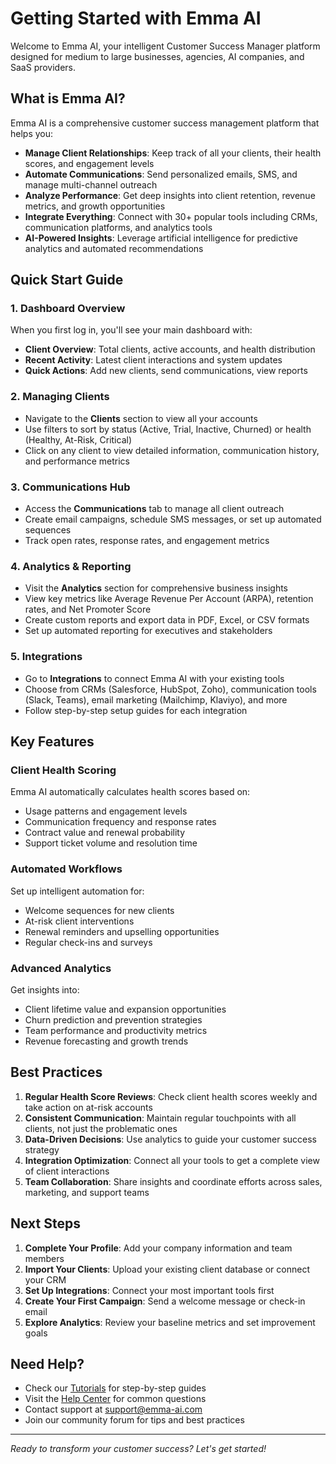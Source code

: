 # Getting Started with Emma AI

Welcome to Emma AI, your intelligent Customer Success Manager platform designed for medium to large businesses, agencies, AI companies, and SaaS providers.

## What is Emma AI?

Emma AI is a comprehensive customer success management platform that helps you:

- **Manage Client Relationships**: Keep track of all your clients, their health scores, and engagement levels
- **Automate Communications**: Send personalized emails, SMS, and manage multi-channel outreach
- **Analyze Performance**: Get deep insights into client retention, revenue metrics, and growth opportunities
- **Integrate Everything**: Connect with 30+ popular tools including CRMs, communication platforms, and analytics tools
- **AI-Powered Insights**: Leverage artificial intelligence for predictive analytics and automated recommendations

## Quick Start Guide

### 1. Dashboard Overview
When you first log in, you'll see your main dashboard with:
- **Client Overview**: Total clients, active accounts, and health distribution
- **Recent Activity**: Latest client interactions and system updates
- **Quick Actions**: Add new clients, send communications, view reports

### 2. Managing Clients
- Navigate to the **Clients** section to view all your accounts
- Use filters to sort by status (Active, Trial, Inactive, Churned) or health (Healthy, At-Risk, Critical)
- Click on any client to view detailed information, communication history, and performance metrics

### 3. Communications Hub
- Access the **Communications** tab to manage all client outreach
- Create email campaigns, schedule SMS messages, or set up automated sequences
- Track open rates, response rates, and engagement metrics

### 4. Analytics & Reporting
- Visit the **Analytics** section for comprehensive business insights
- View key metrics like Average Revenue Per Account (ARPA), retention rates, and Net Promoter Score
- Create custom reports and export data in PDF, Excel, or CSV formats
- Set up automated reporting for executives and stakeholders

### 5. Integrations
- Go to **Integrations** to connect Emma AI with your existing tools
- Choose from CRMs (Salesforce, HubSpot, Zoho), communication tools (Slack, Teams), email marketing (Mailchimp, Klaviyo), and more
- Follow step-by-step setup guides for each integration

## Key Features

### Client Health Scoring
Emma AI automatically calculates health scores based on:
- Usage patterns and engagement levels
- Communication frequency and response rates
- Contract value and renewal probability
- Support ticket volume and resolution time

### Automated Workflows
Set up intelligent automation for:
- Welcome sequences for new clients
- At-risk client interventions
- Renewal reminders and upselling opportunities
- Regular check-ins and surveys

### Advanced Analytics
Get insights into:
- Client lifetime value and expansion opportunities
- Churn prediction and prevention strategies
- Team performance and productivity metrics
- Revenue forecasting and growth trends

## Best Practices

1. **Regular Health Score Reviews**: Check client health scores weekly and take action on at-risk accounts
2. **Consistent Communication**: Maintain regular touchpoints with all clients, not just the problematic ones
3. **Data-Driven Decisions**: Use analytics to guide your customer success strategy
4. **Integration Optimization**: Connect all your tools to get a complete view of client interactions
5. **Team Collaboration**: Share insights and coordinate efforts across sales, marketing, and support teams

## Next Steps

1. **Complete Your Profile**: Add your company information and team members
2. **Import Your Clients**: Upload your existing client database or connect your CRM
3. **Set Up Integrations**: Connect your most important tools first
4. **Create Your First Campaign**: Send a welcome message or check-in email
5. **Explore Analytics**: Review your baseline metrics and set improvement goals

## Need Help?

- Check our [Tutorials](../tutorials/) for step-by-step guides
- Visit the [Help Center](../help-center/) for common questions
- Contact support at support@emma-ai.com
- Join our community forum for tips and best practices

---

*Ready to transform your customer success? Let's get started!* 